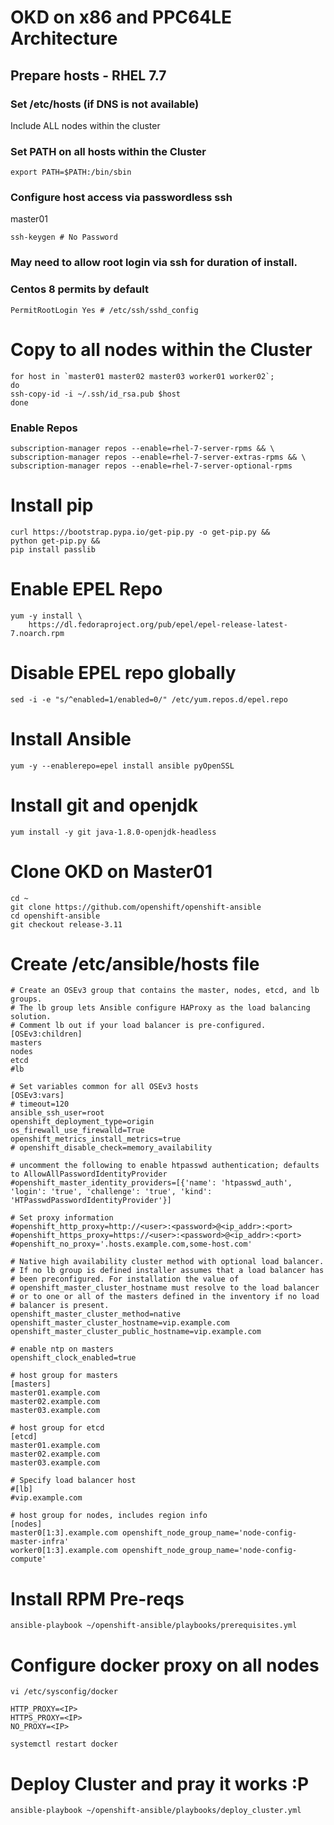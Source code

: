 # OKD on x86 and PPC64LE Architecture
 
## Prepare hosts - RHEL 7.7 

### Set /etc/hosts (if DNS is not available)

Include ALL nodes within the cluster

### Set PATH on all hosts within the Cluster

```shell
export PATH=$PATH:/bin/sbin
```

### Configure host access via passwordless ssh

master01
```shell
ssh-keygen # No Password
```

### May need to allow root login via ssh for duration of install.
### Centos 8 permits by default

```shell
PermitRootLogin Yes # /etc/ssh/sshd_config
```

# Copy to all nodes within the Cluster

```shell
for host in `master01 master02 master03 worker01 worker02`;
do
ssh-copy-id -i ~/.ssh/id_rsa.pub $host
done
```

### Enable Repos

```shell
subscription-manager repos --enable=rhel-7-server-rpms && \
subscription-manager repos --enable=rhel-7-server-extras-rpms && \
subscription-manager repos --enable=rhel-7-server-optional-rpms
```

# Install pip

```shell
curl https://bootstrap.pypa.io/get-pip.py -o get-pip.py &&
python get-pip.py &&
pip install passlib
```

# Enable EPEL Repo

```shell
yum -y install \
    https://dl.fedoraproject.org/pub/epel/epel-release-latest-7.noarch.rpm
```

# Disable EPEL repo globally

```shell
sed -i -e "s/^enabled=1/enabled=0/" /etc/yum.repos.d/epel.repo
```

# Install Ansible

```shell
yum -y --enablerepo=epel install ansible pyOpenSSL
```

# Install git and openjdk

```shell
yum install -y git java-1.8.0-openjdk-headless
```

# Clone OKD on Master01

```shell
cd ~
git clone https://github.com/openshift/openshift-ansible
cd openshift-ansible
git checkout release-3.11
```

# Create /etc/ansible/hosts file

```shell
# Create an OSEv3 group that contains the master, nodes, etcd, and lb groups.
# The lb group lets Ansible configure HAProxy as the load balancing solution.
# Comment lb out if your load balancer is pre-configured.
[OSEv3:children]
masters
nodes
etcd
#lb

# Set variables common for all OSEv3 hosts
[OSEv3:vars]
# timeout=120
ansible_ssh_user=root
openshift_deployment_type=origin
os_firewall_use_firewalld=True
openshift_metrics_install_metrics=true
# openshift_disable_check=memory_availability

# uncomment the following to enable htpasswd authentication; defaults to AllowAllPasswordIdentityProvider
#openshift_master_identity_providers=[{'name': 'htpasswd_auth', 'login': 'true', 'challenge': 'true', 'kind': 'HTPasswdPasswordIdentityProvider'}]

# Set proxy information
#openshift_http_proxy=http://<user>:<password>@<ip_addr>:<port>
#openshift_https_proxy=https://<user>:<password>@<ip_addr>:<port>
#openshift_no_proxy='.hosts.example.com,some-host.com'

# Native high availability cluster method with optional load balancer.
# If no lb group is defined installer assumes that a load balancer has
# been preconfigured. For installation the value of
# openshift_master_cluster_hostname must resolve to the load balancer
# or to one or all of the masters defined in the inventory if no load
# balancer is present.
openshift_master_cluster_method=native
openshift_master_cluster_hostname=vip.example.com
openshift_master_cluster_public_hostname=vip.example.com

# enable ntp on masters
openshift_clock_enabled=true

# host group for masters
[masters]
master01.example.com
master02.example.com
master03.example.com

# host group for etcd
[etcd]
master01.example.com
master02.example.com
master03.example.com

# Specify load balancer host
#[lb]
#vip.example.com

# host group for nodes, includes region info
[nodes]
master0[1:3].example.com openshift_node_group_name='node-config-master-infra'
worker0[1:3].example.com openshift_node_group_name='node-config-compute'
```

# Install RPM Pre-reqs

```shell
ansible-playbook ~/openshift-ansible/playbooks/prerequisites.yml
```

# Configure docker proxy on all nodes

```shell 
vi /etc/sysconfig/docker

HTTP_PROXY=<IP>
HTTPS_PROXY=<IP>
NO_PROXY=<IP>

systemctl restart docker
```

# Deploy Cluster and pray it works :P

```shell
ansible-playbook ~/openshift-ansible/playbooks/deploy_cluster.yml
```
